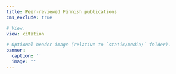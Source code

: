 ```yaml
---
title: Peer-reviewed Finnish publications
cms_exclude: true

# View.
view: citation

# Optional header image (relative to `static/media/` folder).
banner:
  caption: ''
  image: ''
---
```

